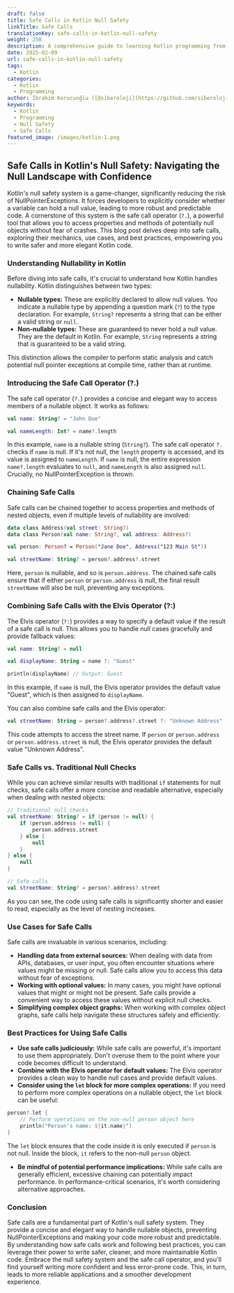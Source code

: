 ```yaml
---
draft: false
title: Safe Calls in Kotlin Null Safety
linkTitle: Safe Calls
translationKey: safe-calls-in-kotlin-null-safety
weight: 250
description: A comprehensive guide to learning Kotlin programming from basics to advanced concepts
date: 2025-02-09
url: safe-calls-in-kotlin-null-safety
tags:
  - Kotlin
categories:
  - Kotlin
  - Programming
author: İbrahim Korucuoğlu ([@siberoloji](https://github.com/siberoloji))
keywords:
  - Kotlin
  - Programming
  - Null Safety
  - Safe Calls
featured_image: /images/kotlin-1.png
---
```


## Safe Calls in Kotlin's Null Safety: Navigating the Null Landscape with Confidence

Kotlin's null safety system is a game-changer, significantly reducing the risk of NullPointerExceptions. It forces developers to explicitly consider whether a variable can hold a null value, leading to more robust and predictable code. A cornerstone of this system is the safe call operator (`?.`), a powerful tool that allows you to access properties and methods of potentially null objects without fear of crashes. This blog post delves deep into safe calls, exploring their mechanics, use cases, and best practices, empowering you to write safer and more elegant Kotlin code.

### Understanding Nullability in Kotlin

Before diving into safe calls, it's crucial to understand how Kotlin handles nullability. Kotlin distinguishes between two types:

* **Nullable types:** These are explicitly declared to allow null values. You indicate a nullable type by appending a question mark (`?`) to the type declaration. For example, `String?` represents a string that can be either a valid string or `null`.
* **Non-nullable types:** These are guaranteed to never hold a null value. They are the default in Kotlin. For example, `String` represents a string that is guaranteed to be a valid string.

This distinction allows the compiler to perform static analysis and catch potential null pointer exceptions at compile time, rather than at runtime.

### Introducing the Safe Call Operator (?.)

The safe call operator (`?.`) provides a concise and elegant way to access members of a nullable object. It works as follows:

```kotlin
val name: String? = "John Doe"

val nameLength: Int? = name?.length
```

In this example, `name` is a nullable string (`String?`). The safe call operator `?.` checks if `name` is null. If it's not null, the `length` property is accessed, and its value is assigned to `nameLength`. If `name` is null, the entire expression `name?.length` evaluates to `null`, and `nameLength` is also assigned `null`. Crucially, no NullPointerException is thrown.

### Chaining Safe Calls

Safe calls can be chained together to access properties and methods of nested objects, even if multiple levels of nullability are involved:

```kotlin
data class Address(val street: String?)
data class Person(val name: String?, val address: Address?)

val person: Person? = Person("Jane Doe", Address("123 Main St"))

val streetName: String? = person?.address?.street
```

Here, `person` is nullable, and so is `person.address`. The chained safe calls ensure that if either `person` or `person.address` is null, the final result `streetName` will also be null, preventing any exceptions.

### Combining Safe Calls with the Elvis Operator (?:)

The Elvis operator (`?:`) provides a way to specify a default value if the result of a safe call is null. This allows you to handle null cases gracefully and provide fallback values:

```kotlin
val name: String? = null

val displayName: String = name ?: "Guest"

println(displayName) // Output: Guest
```

In this example, if `name` is null, the Elvis operator provides the default value "Guest", which is then assigned to `displayName`.

You can also combine safe calls and the Elvis operator:

```kotlin
val streetName: String = person?.address?.street ?: "Unknown Address"
```

This code attempts to access the street name. If `person` or `person.address` or `person.address.street` is null, the Elvis operator provides the default value "Unknown Address".

### Safe Calls vs. Traditional Null Checks

While you can achieve similar results with traditional `if` statements for null checks, safe calls offer a more concise and readable alternative, especially when dealing with nested objects:

```kotlin
// Traditional null checks
val streetName: String? = if (person != null) {
    if (person.address != null) {
        person.address.street
    } else {
        null
    }
} else {
    null
}

// Safe calls
val streetName: String? = person?.address?.street
```

As you can see, the code using safe calls is significantly shorter and easier to read, especially as the level of nesting increases.

### Use Cases for Safe Calls

Safe calls are invaluable in various scenarios, including:

* **Handling data from external sources:** When dealing with data from APIs, databases, or user input, you often encounter situations where values might be missing or null. Safe calls allow you to access this data without fear of exceptions.
* **Working with optional values:** In many cases, you might have optional values that might or might not be present. Safe calls provide a convenient way to access these values without explicit null checks.
* **Simplifying complex object graphs:** When working with complex object graphs, safe calls help navigate these structures safely and efficiently.

### Best Practices for Using Safe Calls

* **Use safe calls judiciously:** While safe calls are powerful, it's important to use them appropriately. Don't overuse them to the point where your code becomes difficult to understand.
* **Combine with the Elvis operator for default values:** The Elvis operator provides a clean way to handle null cases and provide default values.
* **Consider using the `let` block for more complex operations:** If you need to perform more complex operations on a nullable object, the `let` block can be useful:

```kotlin
person?.let {
    // Perform operations on the non-null person object here
    println("Person's name: ${it.name}")
}
```

The `let` block ensures that the code inside it is only executed if `person` is not null. Inside the block, `it` refers to the non-null `person` object.

* **Be mindful of potential performance implications:** While safe calls are generally efficient, excessive chaining can potentially impact performance. In performance-critical scenarios, it's worth considering alternative approaches.

### Conclusion

Safe calls are a fundamental part of Kotlin's null safety system. They provide a concise and elegant way to handle nullable objects, preventing NullPointerExceptions and making your code more robust and predictable. By understanding how safe calls work and following best practices, you can leverage their power to write safer, cleaner, and more maintainable Kotlin code. Embrace the null safety system and the safe call operator, and you'll find yourself writing more confident and less error-prone code. This, in turn, leads to more reliable applications and a smoother development experience.
